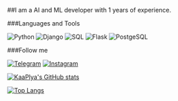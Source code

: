 
##I am a AI and ML developer with 1 years of experience. 

###Languages and Tools

![Python](https://img.shields.io/badge/Python-090909?style=for-the-badge&logo=python&logoColor=4B8BBE-306998-FFE873-FFD43B-646464)
![Django](https://img.shields.io/badge/django-090909?style=for-the-badge&logo=django&logoColor=47C5FB)
![SQL](https://img.shields.io/badge/sql-090909?style=for-the-badge&logo=sql&logoColor=47C5FB)
![Flask](https://img.shields.io/badge/flask-090909?style=for-the-badge&logo=flask&logoColor=f06292)
![PostgeSQL](https://img.shields.io/badge/postgresql-090909?style=for-the-badge&logo=&logoColor=4B8BBE)



###Follow me

[![Telegram](https://img.shields.io/badge/telegram-090909?style=for-the-badge&logo=telegram&logoColor=f06292)](https://t.me/khudayberdiyev_m)
[![Instagram](https://img.shields.io/badge/instagram-090909?style=for-the-badge&logo=instagram&logoColor=f06292)](https://www.instagram.com/khudayberdiyev_coding/)


[![KaaPlya's GitHub stats](https://github-readme-stats.vercel.app/api?username=KaaPlya&show_icons=true&theme=radical)](https://github.com/KaaPlya/KaaPlya)


[![Top Langs](https://github-readme-stats.vercel.app/api/top-langs/?username=KaaPlya&langs_count=8)](https://github.com/KaaPlya/github-readme-stat)
